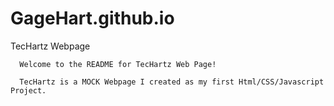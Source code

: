 # GageHart.github.io
TecHartz Webpage

      Welcome to the README for TecHartz Web Page!  

      TecHartz is a MOCK Webpage I created as my first Html/CSS/Javascript Project. 
